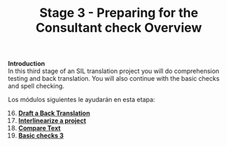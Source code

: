 ﻿---
title: Stage 3 - Preparing for the Consultant check Overview
---

**Introduction**   
In this third stage of an SIL translation project you will do comprehension testing and back translation. You will also continue with the basic checks and spell checking.

Los módulos siguientes le ayudarán en esta etapa:

16. [**Draft a Back Translation**](16.BT1.md)
17. [**Interlinearize a project**](17.BT2.md)
18. [**Compare Text**](18.CT.md)
19. [**Basic checks 3**](19.BC3.md)
